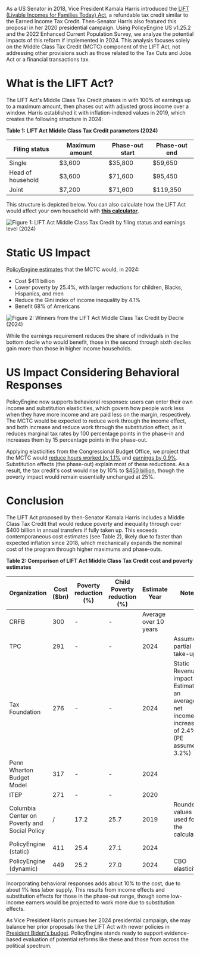 As a US Senator in 2018, Vice President Kamala Harris introduced the [LIFT (Livable Incomes for Families Today) Act](https://www.congress.gov/bill/116th-congress/senate-bill/4/text), a refundable tax credit similar to the Earned Income Tax Credit. Then-Senator Harris also featured this proposal in her 2020 presidential campaign. Using PolicyEngine US v1.25.2 and the 2022 Enhanced Current Population Survey, we analyze the potential impacts of this reform if implemented in 2024. This analysis focuses solely on the Middle Class Tax Credit (MCTC) component of the LIFT Act, not addressing other provisions such as those related to the Tax Cuts and Jobs Act or a financial transactions tax.

# What is the LIFT Act?

The LIFT Act's Middle Class Tax Credit phases in with 100% of earnings up to a maximum amount, then phases out with adjusted gross income over a window. Harris established it with inflation-indexed values in 2019, which creates the following structure in 2024:

**Table 1: LIFT Act Middle Class Tax Credit parameters (2024)**

| Filing status     | Maximum amount | Phase-out start | Phase-out end |
| ----------------- | -------------- | --------------- | ------------- |
| Single            | $3,600         | $35,800         | $59,650       |
| Head of household | $3,600         | $71,600         | $95,450       |
| Joint             | $7,200         | $71,600         | $119,350      |

This structure is depicted below. You can also calculate how the LIFT Act would affect your own household with **[this calculator](https://policyengine.org/us/household?reform=61627&focus=intro&region=enhanced_us&timePeriod=2024&baseline=2)**.

![Figure 1: LIFT Act Middle Class Tax Credit by filing status and earnings level (2024)](/images/posts/lift-act/trapezoids.png)

# Static US Impact

[PolicyEngine estimates](https://policyengine.org/us/policy?reform=61632&focus=policyOutput.policyBreakdown&region=enhanced_us&timePeriod=2024&baseline=2) that the MCTC would, in 2024:

- Cost $411 billion
- Lower poverty by 25.4%, with larger reductions for children, Blacks, Hispanics, and men
- Reduce the Gini index of income inequality by 4.1%
- Benefit 68% of Americans

![Figure 2: Winners from the LIFT Act Middle Class Tax Credit by Decile (2024)](/images/posts/lift-act/winners.png)

While the earnings requirement reduces the share of individuals in the bottom decile who would benefit, those in the second through sixth deciles gain more than those in higher income households.

# US Impact Considering Behavioral Responses

PolicyEngine now supports behavioral responses: users can enter their own income and substitution elasticities, which govern how people work less when they have more income and are paid less on the margin, respectively. The MCTC would be expected to reduce work through the income effect, and both increase and reduce work through the substitution effect, as it reduces marginal tax rates by 100 percentage points in the phase-in and increases them by 15 percentage points in the phase-out.

Applying elasticities from the Congressional Budget Office, we project that the MCTC would [reduce hours worked by 1.1%](https://policyengine.org/us/policy?reform=61633&focus=policyOutput.laborSupplyImpact.hours&region=enhanced_us&timePeriod=2024&baseline=2) and [earnings by 0.9%](https://policyengine.org/us/policy?reform=61633&focus=policyOutput.laborSupplyImpact.earnings.overall.relative&region=enhanced_us&timePeriod=2024&baseline=2). Substitution effects (the phase-out) explain most of these reductions. As a result, the tax credit's cost would rise by 10% to [$450 billion](https://policyengine.org/us/policy?reform=61633&focus=policyOutput.budgetaryImpact.overall&region=enhanced_us&timePeriod=2024&baseline=2), though the poverty impact would remain essentially unchanged at 25%.

# Conclusion

The LIFT Act proposed by then-Senator Kamala Harris includes a Middle Class Tax Credit that would reduce poverty and inequality through over $400 billion in annual transfers if fully taken up. This exceeds contemporaneous cost estimates (see Table 2), likely due to faster than expected inflation since 2018, which mechanically expands the nominal cost of the program through higher maximums and phase-outs.

**Table 2: Comparison of LIFT Act Middle Class Tax Credit cost and poverty estimates**

| Organization                                 | Cost ($bn) | Poverty reduction (%) | Child Poverty reduction (%) | Estimate Year         | Notes                                                                                   |
| -------------------------------------------- | ---------- | --------------------- | --------------------------- | --------------------- | --------------------------------------------------------------------------------------- |
| CRFB                                         | 300        | -                     | -                           | Average over 10 years |                                                                                         |
| TPC                                          | 291        | -                     | -                           | 2024                  | Assumes partial take-up                                                                 |
| Tax Foundation                               | 276        | -                     | -                           | 2024                  | Static Revenue impact Estimate an average net income increase of 2.4% (PE assumes 3.2%) |
| Penn Wharton Budget Model                    | 317        | -                     | -                           | 2024                  |                                                                                         |
| ITEP                                         | 271        | -                     | -                           | 2020                  |                                                                                         |
| Columbia Center on Poverty and Social Policy | /          | 17.2                  | 25.7                        | 2019                  | Rounded values used for the calculation                                                 |
| PolicyEngine (static)                        | 411        | 25.4                  | 27.1                        | 2024                  |                                                                                         |
| PolicyEngine (dynamic)                       | 449        | 25.2                  | 27.0                        | 2024                  | CBO elasticities                                                                        |

Incorporating behavioral responses adds about 10% to the cost, due to about 1% less labor supply. This results from income effects and substitution effects for those in the phase-out range, though some low-income earners would be projected to work more due to substitution effects.

As Vice President Harris pursues her 2024 presidential campaign, she may balance her prior proposals like the LIFT Act with newer policies in [President Biden's budget](https://policyengine.org/us/research/biden-budget-2025). PolicyEngine stands ready to support evidence-based evaluation of potential reforms like these and those from across the political spectrum.
